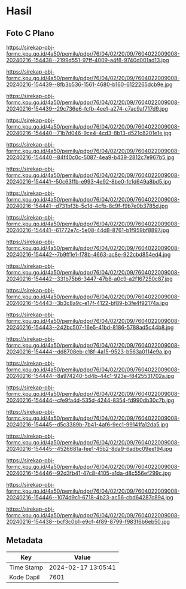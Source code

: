 # Hasil

## Foto C Plano

https://sirekap-obj-formc.kpu.go.id/4a50/pemilu/pdpr/76/04/02/20/09/7604022009008-20240216-154438--2199d551-97ff-4009-a4f8-9740d001ad13.jpg

https://sirekap-obj-formc.kpu.go.id/4a50/pemilu/pdpr/76/04/02/20/09/7604022009008-20240216-154439--8fb3b536-1561-4680-b160-6122265dcb9e.jpg

https://sirekap-obj-formc.kpu.go.id/4a50/pemilu/pdpr/76/04/02/20/09/7604022009008-20240216-154439--29c736e6-fcfb-4ee1-a274-c7ac9af717d9.jpg

https://sirekap-obj-formc.kpu.go.id/4a50/pemilu/pdpr/76/04/02/20/09/7604022009008-20240216-154440--71b7d046-9ce4-4cd3-8b13-d521c8201e1e.jpg

https://sirekap-obj-formc.kpu.go.id/4a50/pemilu/pdpr/76/04/02/20/09/7604022009008-20240216-154440--84f40c0c-5087-4ea9-b439-2812c7e967b5.jpg

https://sirekap-obj-formc.kpu.go.id/4a50/pemilu/pdpr/76/04/02/20/09/7604022009008-20240216-154441--50c63ffb-e993-4e92-8be0-fc1d649a8bd5.jpg

https://sirekap-obj-formc.kpu.go.id/4a50/pemilu/pdpr/76/04/02/20/09/7604022009008-20240216-154441--d731bf3b-5c1d-4cfb-8c9f-f9b7e0b3785d.jpg

https://sirekap-obj-formc.kpu.go.id/4a50/pemilu/pdpr/76/04/02/20/09/7604022009008-20240216-154441--61772e7c-5e08-44d8-8761-b1f959bf8897.jpg

https://sirekap-obj-formc.kpu.go.id/4a50/pemilu/pdpr/76/04/02/20/09/7604022009008-20240216-154442--7b9ff1e1-f78b-4663-ac8e-922cbd854ed4.jpg

https://sirekap-obj-formc.kpu.go.id/4a50/pemilu/pdpr/76/04/02/20/09/7604022009008-20240216-154442--331b75b6-3447-47b8-a0c9-a2f167250c87.jpg

https://sirekap-obj-formc.kpu.go.id/4a50/pemilu/pdpr/76/04/02/20/09/7604022009008-20240216-154443--3b3c8a9c-e17f-4122-bf89-b3fe4f92174a.jpg

https://sirekap-obj-formc.kpu.go.id/4a50/pemilu/pdpr/76/04/02/20/09/7604022009008-20240216-154443--242bc507-16e5-41bd-8186-5788ad5c44b8.jpg

https://sirekap-obj-formc.kpu.go.id/4a50/pemilu/pdpr/76/04/02/20/09/7604022009008-20240216-154444--dd8708eb-c18f-4a15-9523-b563a0114e9a.jpg

https://sirekap-obj-formc.kpu.go.id/4a50/pemilu/pdpr/76/04/02/20/09/7604022009008-20240216-154444--8a974240-5d4b-44c1-923e-f8425531702a.jpg

https://sirekap-obj-formc.kpu.go.id/4a50/pemilu/pdpr/76/04/02/20/09/7604022009008-20240216-154444--cfe9fa4d-535d-4244-8354-fd990db30c7b.jpg

https://sirekap-obj-formc.kpu.go.id/4a50/pemilu/pdpr/76/04/02/20/09/7604022009008-20240216-154445--d5c3389b-7b41-4af6-9ec1-99141fa12da5.jpg

https://sirekap-obj-formc.kpu.go.id/4a50/pemilu/pdpr/76/04/02/20/09/7604022009008-20240216-154445--4526681a-fee1-45b2-8da9-6adbc09ee194.jpg

https://sirekap-obj-formc.kpu.go.id/4a50/pemilu/pdpr/76/04/02/20/09/7604022009008-20240216-154446--92d3fb41-47c8-4105-a1da-d8c556ef299c.jpg

https://sirekap-obj-formc.kpu.go.id/4a50/pemilu/pdpr/76/04/02/20/09/7604022009008-20240216-154446--1074d9c1-6718-4b23-ac56-cbd64287c894.jpg

https://sirekap-obj-formc.kpu.go.id/4a50/pemilu/pdpr/76/04/02/20/09/7604022009008-20240216-154438--bcf3c0b1-e9cf-4f89-8799-f983f6b6eb50.jpg


## Metadata

| Key        | Value               |
| ---------- | ------------------- |
| Time Stamp | 2024-02-17 13:05:41 |
| Kode Dapil | 7601                |



